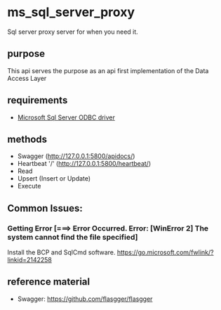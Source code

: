 # ms_sql_server_proxy
Sql server proxy server for when you need it.

## purpose
This api serves the purpose as an api first implementation of the Data Access Layer

## requirements
* [Microsoft Sql Server ODBC driver](https://www.microsoft.com/en-us/download/details.aspx?id=56567)

## methods
- Swagger (http://127.0.0.1:5800/apidocs/)
- Heartbeat '/'  (http://127.0.0.1:5800/heartbeat/)
- Read
- Upsert (Insert or Update)
- Execute

## Common Issues:
### Getting Error [===> Error Occurred. Error: [WinError 2] The system cannot find the file specified]

Install the BCP and SqlCmd software. https://go.microsoft.com/fwlink/?linkid=2142258

## reference material
- Swagger: https://github.com/flasgger/flasgger